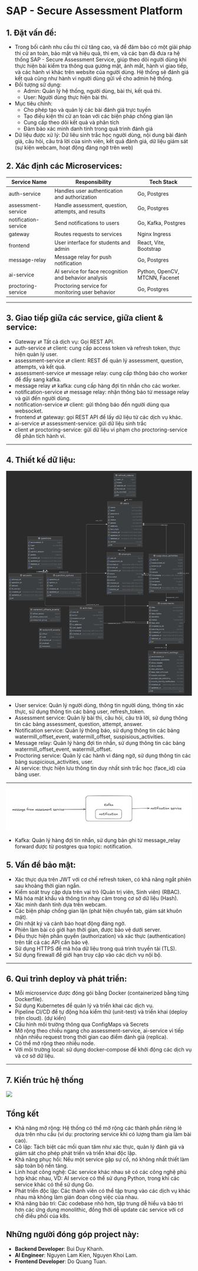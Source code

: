 # SAP - Secure Assessment Platform

## 1. Đặt vấn đề:
- Trong bối cảnh nhu cầu thi cử tăng cao, và để đảm bảo có một giải pháp thi cử an toàn, bảo mật và hiệu quả, thì em, và các bạn đã đưa ra hệ thống SAP - Secure Assessment Service, giúp theo dõi người dùng khi thực hiện bài kiểm tra thông qua gương mặt, ánh mắt, hành vi giao tiếp, và các hành vi khác trên website của người dùng. Hệ thống sẽ đánh giá kết quả cũng như hành vi người dùng gửi về cho admin hệ thống.
- Đối tượng sử dụng: 
  - Admin: Quản lý hệ thống, người dùng, bài thi, kết quả thi.
  - User: Người dùng thực hiện bài thi.
- Mục tiêu chính:
    - Cho phép tạo và quản lý các bài đánh giá trực tuyến
    - Tạo điều kiện thi cử an toàn với các biện pháp chống gian lận
    - Cung cấp theo dõi kết quả và phân tích
    - Đảm bảo xác minh danh tính trong quá trình đánh giá
- Dữ liệu được xử lý: Dữ liêu sinh trắc học người dùng, nội dung bài đánh giá, câu hỏi, câu trả lời của sinh viên, kết quả đánh giá, dữ liệu giám sát (sự kiện webcam, hoạt động đáng ngờ trên web)

## 2. Xác định các Microservices:

| Service Name  | Responsibility                                | Tech Stack   |
|---------------|------------------------------------------------|--------------|
| auth-service   | Handles user authentication and authorization | Go, Postgres|
| assessment-service | Handle assessment, question, attempts, and results | Go, Postgres|
| notification-service | Send notifications to users | Go, Kafka, Postgres |
| gateway       | Routes requests to services                   | Nginx Ingress|
| frontend      | User interface for students and admin      | React, Vite, Bootstrap |
| message-relay | Message relay for push notification | Go, Postgres        |
| ai-service | AI service for face recognition and behavior analysis | Python, OpenCV, MTCNN, Facenet |
| proctoring-service | Proctoring service for monitoring user behavior | Go, Postgres |
---

## 3. Giao tiếp giữa các service, giữa client & service:
- Gateway ⇄ Tất cả dịch vụ: Gọi REST API.
- auth-service ⇄ client: cung cấp access token và refresh token, thực hiện quản lý user.
- assessment-service ⇄ client: REST để quản lý assessment, question, attempts, và kết quả.
- assessment-service ⇄ message relay: cung cấp thông báo cho worker để đẩy sang kafka.
- message relay ⇄ kafka: cung cấp hàng đợi tin nhắn cho các worker.
- notification-service ⇄ message relay: nhận thông báo từ message relay và gửi đến người dùng.
- notification-service ⇄ client: gửi thông báo đến người dùng qua websocket.
- frontend ⇄ gateway: gọi REST API để lấy dữ liệu từ các dịch vụ khác.
- ai-service ⇄ assessment-service: gửi dữ liệu sinh trắc
- client ⇄ proctoring-service: gửi dữ liệu vi phạm cho proctoring-service để phân tích hành vi.
---

## 4. Thiết kế dữ liệu:
![image of schema database](img/public.png)
- User service: Quản lý người dùng, thông tin người dùng, thông tin xác thực, sử dụng thông tin các bảng user, refresh_token.
- Assessment service: Quản lý bài thi, câu hỏi, câu trả lời, sử dụng thông tin các bảng assessment, question, attempt, answer.
- Notification service: Quản lý thông báo, sử dụng thông tin các bảng watermill_offset_event, watermill_offset, suspisious_activities.
- Message relay: Quản lý hàng đợi tin nhắn, sử dụng thông tin các bảng watermill_offset_event, watermill_offset.
- Proctoring service: Quản lý các hành vi đáng ngờ, sử dụng thông tin các bảng suspicious_activities, user.
- AI service: thực hiện lưu thông tin duy nhất sinh trắc học (face_id) của bảng user.
---
![image of kafka database](img/kafka.png)
- Kafka: Quản lý hàng đợi tin nhắn, sử dụng bản ghi từ message_relay forward được từ postgres qua topic: notification.

## 5. Vấn đề bảo mật:
- Xác thực dựa trên JWT với cơ chế refresh token, có khả năng ngắt phiên sau khoảng thời gian ngắn.
- Kiểm soát truy cập dựa trên vai trò (Quản trị viên, Sinh viên) (RBAC).
- Mã hóa mật khẩu và thông tin nhạy cảm trong cơ sở dữ liệu (Hash).
- Xác minh danh tính dựa trên webcam.
- Các biện pháp chống gian lận (phát hiện chuyển tab, giám sát khuôn mặt).
- Ghi nhật ký và cảnh báo hoạt động đáng ngờ.
- Phiên làm bài có giới hạn thời gian, được bảo vệ dưới server.
- Đều thực hiện phân quyền (authorization) và xác thực (authentication) trên tất cả các API cần bảo vệ.
- Sử dụng HTTPS để mã hóa dữ liệu trong quá trình truyền tải (TLS).
- Sử dụng firewall để giới hạn truy cập vào các dịch vụ nội bộ.
---


## 6. Qui trình deploy và phát triển:
- Mỗi microservice được đóng gói bằng Docker (containerized bằng từng Dockerfile).
- Sử dụng Kubernetes để quản lý và triển khai các dịch vụ.
- Pipeline CI/CD để tự động hóa kiểm thử (unit-test) và triển khai (deploy trên cloud). (dự kiến)
- Cấu hình môi trường thông qua ConfigMaps và Secrets
- Mở rộng theo chiều ngang cho assessment-service, ai-service vì tiếp nhận nhiều request trong thời gian cao điểm đánh giá (replica).
- Có thể mở rộng theo nhiều node.
- Với môi trường local: sử dụng docker-compose để khởi động các dịch vụ và cơ sở dữ liệu.
---

## 7. Kiến trúc hệ thống
![](https://kroki.io/mermaid/svg/eNqVV21P4zgQ_p5fEWW1EkjmEOJW4ljpJNoC16NF3bYcJwV0clMnjQhOZTvb5d-f3xK_xC2Qfmgy88x4Xu1xQeB2Ey8HUcyfr1_jYVUizOIJfENE0mizKiQmsVmJ5IlHUdOWOyD1jnL-cweYonUJZ-UWpYl8jcX7Ez7SyGML-jBOkzmCGTu9wkVTQfKEb0iNGcJrC-UtHZ-cnHDJELVbWjK5lqiT565ezcbxLWRoB9-C_vb4xmlNTh3M0f3t-P5f25_JIE0mNVzHA1hBnDlheby6SZNHtIqvttuqzCAra8zdLQnXVVUhd9t1hGeTQZDMlQZdXSDys8xQ0E2HZ1wUAWrYphXt6FZ8LLaRE4_gpC7_uQcY8sSSuqoQ0VBD8NAPvEy0njQRH3u0LusXhDug_NqD7Bkjo-dadcBgVXLGqvegtmEdts2RY4-IOqWI0ldRwwdi3wN5Gej4aQj7HAA7-TAie7Pyo0FUFG0X8JawZ5U5ok3FOrT6_FB-jDEyS561B12REp6l7ws4pr6fsPGhRI33JIhvdRbPdX-EGMqExde4KDEPVkeIFcXDT-s1qrrITieKsC_bGFZvrMxoq7wjhJV7ZssAeQaGILZNIb5nxrtRvq9Zmet98kC8QzA38jYiDePdAPBNelFnL4hNIYaFaI-OEmuSJ2Er5cXXIG8dSTsUZgctN3bPhsPo3vq96PoHxAgyGDwdDMM5GhYlLiokxVaQGv2zmrKCIDoapEeJ_lj8mHTA5Pg5mN0hzDZcZWQ2i3VJxSbB_yQTJWHBKe9eHhAxd7xYYbmD-QtME_n3juQcVfDNmlYkVRLFwGJh-MxyU5MdJGsztfhxHOOcQMpIk7GGhM_bEMTE9u6Cu33XrBDBvMe471VDmVNgM1K_IrZBDQea9yc8rXHJasKjaIFvCcx5xaSJfnnCI0g3q5o7Qfe4wPdCrJqbxivEdoifopUwkkbOeBUnfy2Xs8Xp_HqxTPj3n-0kEjlTn0Ty8p0vh6dq_lswguCrElHazPpmmIkTo1gcqYfY3QHRA3V9o5B2Y_QVoqKUsQ5DI2tW4MPw_GGkgKbko95p9XGc8Oa0mM-G2iU1z8q98oASzybRJ-pTThxUycgmCtom8eqw62GjwM4SJ7OmquLrn1yDFpAdFvmdI7G6WXyccUGiFs2KZqRciSvBcANxoXYV3vRb0R_HStxWfqjhMlO8Vmx-EwZc9GPg0Mfut-u6zbEdsOnSRZcU6ZZWVNOtkdvIiq1b1B3ctygTZsQUZQ0p2Rv38HVbY5EAiYHcwf92ME-Tvx-X8T-wKtfSZN3c9uWghZoFsgpSOkI5f5FNnZdVdfkl_0P8AA8qL6LLL-fn5_r9ZFeu2ebybPvruyte6FW0_Dfx-4w81VcQJY_OuDz6jPxany6tgov8G_qUA6VbRdqPPL9AZ59Rk8mG0tLn6JNReFU1vpInWaslQ7-j7ANajCq9p4JuBwYPY51ga8G2MsBkAPitEbTF0ebShoomAu61Bli3H2Bfb4DpL-DP1sAbxIEzZ4OrMfDmSmAPkcCbGIHdocAfkEBvBmqrzPbMauW2hmw271xguhToBvWqxRZQ84osA0eP2BmAs0E6yf7-P4zJHco)

## Tổng kết
- Khả năng mở rộng: Hệ thống có thể mở rộng các thành phần riêng lẻ dựa trên nhu cầu (ví dụ: proctoring service khi có lượng tham gia làm bài cao).
- Cô lập: Tách biệt các mối quan tâm như xác thực, quản lý đánh giá và giám sát cho phép phát triển và triển khai độc lập.
- Khả năng phục hồi: Nếu một service gặp sự cố, nó không nhất thiết làm sập toàn bộ nền tảng.
- Linh hoạt công nghệ: Các service khác nhau sẽ có các công nghệ phù hợp khác nhau, VD: AI service có thể sử dụng Python, trong khi các service khác có thể sử dụng Go.
- Phát triển độc lập: Các thành viên có thể tập trung vào các dịch vụ khác nhau mà không làm gián đoạn công việc của nhau.
- Khả năng bảo trì: Các codebase nhỏ hơn, tập trung dễ hiểu và bảo trì hơn các ứng dụng monolithic, đồng thời dễ update các service với cơ chế điều phối của k8s.


## Những người đóng góp project này:
- **Backend Developer**: Bui Duy Khanh.
- **AI Engineer**: Nguyen Lam Kien, Nguyen Khoi Lam.
- **Frontend Developer**: Do Quang Tuan.

